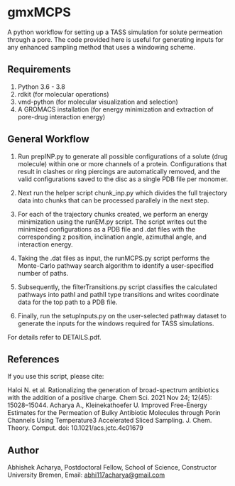 # gmxMCPS
A python workflow for setting up a TASS simulation for solute permeation through a pore. The code provided here is useful for generating inputs for any enhanced sampling method that uses a windowing scheme.


## Requirements
1. Python 3.6 - 3.8
2. rdkit (for molecular operations)
3. vmd-python (for molecular visualization and selection)
4. A GROMACS installation (for energy minimization and extraction of pore-drug interaction energy)

## General Workflow

1. Run prepINP.py to generate all possible configurations of a solute (drug molecule) within one or more channels of a protein. Configurations that result in clashes or ring piercings are automatically removed, and the valid configurations saved to the disc as a single PDB file per monomer.

2. Next run the helper script chunk_inp.py which divides the full trajectory data into chunks that can be processed parallely in the next step.

3. For each of the trajectory chunks created, we perform an energy minimization using the runEM.py script. The script writes out the minimized configurations as a PDB file and .dat files with the corresponding z position, inclination angle, azimuthal angle, and interaction energy. 

4. Taking the .dat files as input, the runMCPS.py script performs the Monte-Carlo pathway search algorithm to identify a user-specified number of paths.

5. Subsequently, the filterTransitions.py script classifies the calculated pathways into pathI and pathII type transitions and writes coordinate data for the top path to a PDB file.

6. Finally, run the setupInputs.py on the user-selected pathway dataset to generate the inputs for the windows required for TASS simulations.


For details refer to DETAILS.pdf.


## References
If you use this script, please cite:

Haloi N. et al.  Rationalizing the generation of broad-spectrum antibiotics with the addition of a positive charge. Chem Sci. 2021 Nov 24; 12(45): 15028–15044.
Acharya A., Kleinekathoefer U. Improved Free-Energy Estimates for the Permeation of Bulky Antibiotic Molecules through Porin Channels Using Temperature3 Accelerated Sliced Sampling. J. Chem. Theory. Comput. doi: 10.1021/acs.jctc.4c01679


## Author
Abhishek Acharya,
Postdoctoral Fellow,
School of Science, Constructor University Bremen,
Email: abhi117acharya@gmail.com
 




